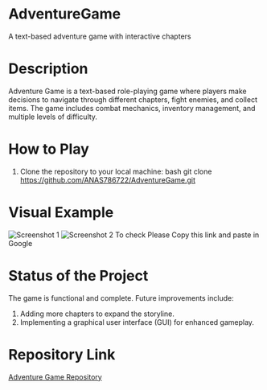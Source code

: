 # AdventureGame
A text-based adventure game with interactive chapters
# Description
Adventure Game is a text-based role-playing game where players make decisions to navigate through different chapters, fight enemies, and collect items. The game includes combat mechanics, inventory management, and multiple levels of difficulty.
# How to Play
1. Clone the repository to your local machine:
   bash
   git clone https://github.com/ANAS786722/AdventureGame.git
   
# Visual Example
![Screenshot 1 ](https://github.com/user-attachments/assets/271a5467-fc25-4c88-8a3f-4ce4ba524877)
![Screenshot 2 ](https://github.com/user-attachments/assets/566a14b7-7995-4bc3-abcf-57d17db8c983)
To check Please Copy this link and paste in Google 

# Status of the Project
The game is functional and complete. Future improvements include:
1. Adding more chapters to expand the storyline.
2. Implementing a graphical user interface (GUI) for enhanced gameplay.

# Repository Link
[Adventure Game Repository](https://github.com/ANAS786722/AdventureGame)

